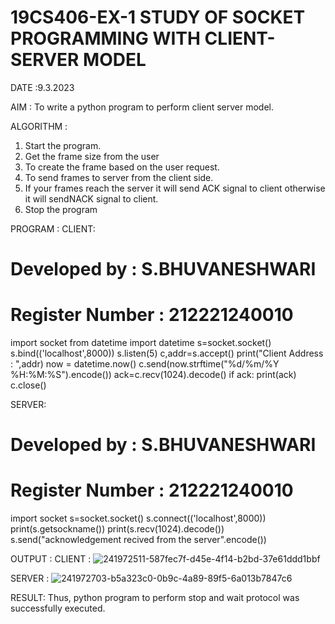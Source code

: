 # 19CS406-EX-1 STUDY OF SOCKET PROGRAMMING WITH CLIENT-SERVER MODEL

DATE :9.3.2023

AIM :
To write a python program to perform client server model.


ALGORITHM :
1. Start the program.
2. Get the frame size from the user
3. To create the frame based on the user request.
4. To send frames to server from the client side.
5. If your frames reach the server it will send ACK signal to client otherwise it will sendNACK signal to client.
6. Stop the program



PROGRAM :
CLIENT:
# Developed by : S.BHUVANESHWARI
# Register Number : 212221240010
import socket
from datetime import datetime
s=socket.socket()
s.bind(('localhost',8000))
s.listen(5)
c,addr=s.accept()
print("Client Address : ",addr)
now = datetime.now()
c.send(now.strftime("%d/%m/%Y %H:%M:%S").encode())
ack=c.recv(1024).decode()
if ack:
 print(ack)
 c.close()
 
 SERVER:
 # Developed by : S.BHUVANESHWARI
# Register Number : 212221240010
import socket
s=socket.socket()
s.connect(('localhost',8000))
print(s.getsockname())
print(s.recv(1024).decode())
s.send("acknowledgement recived from the server".encode())

 
OUTPUT :
CLIENT :
![241972511-587fec7f-d45e-4f14-b2bd-37e61ddd1bbf](https://github.com/Bhuvaneshwari-2003/19CS406-EX-1/assets/94828604/e966cf6f-7175-470e-ad12-960dfb95f6b2)


SERVER :
![241972703-b5a323c0-0b9c-4a89-89f5-6a013b7847c6](https://github.com/Bhuvaneshwari-2003/19CS406-EX-1/assets/94828604/7b569cdc-0597-4bfe-9605-7842c8bf5dbb)




RESULT:
Thus, python program to perform stop and wait protocol was successfully executed.

